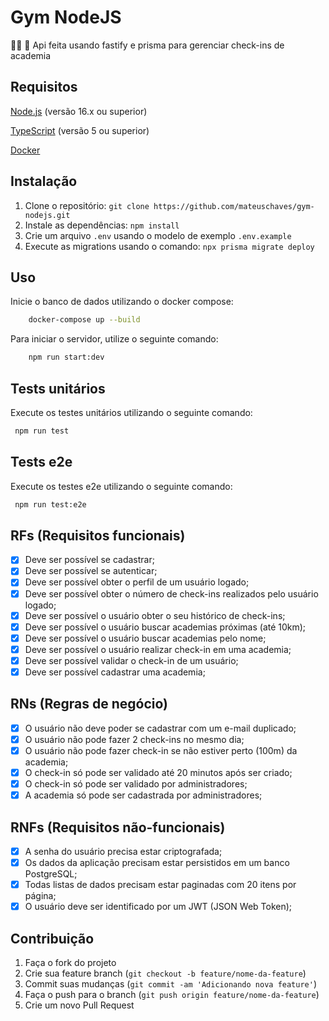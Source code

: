 # Gym NodeJS
🏋️‍♀️ 💪  Api feita usando fastify e prisma para gerenciar check-ins de academia

## Requisitos

[Node.js](https://nodejs.org/en) (versão 16.x ou superior)

[TypeScript](https://www.typescriptlang.org/) (versão 5 ou superior)

[Docker](https://www.docker.com)

## Instalação

 1. Clone o repositório: `git clone https://github.com/mateuschaves/gym-nodejs.git`
 2. Instale as dependências: `npm install`
 3. Crie um arquivo `.env` usando o modelo de exemplo `.env.example`
 4. Execute as migrations usando o comando: `npx prisma migrate deploy`

## Uso

Inicie o banco de dados utilizando o docker compose:

```bash
    docker-compose up --build
```

Para iniciar o servidor, utilize o seguinte comando:

```bash
    npm run start:dev
```

## Tests unitários

Execute os testes unitários utilizando o seguinte comando:

```bash
 npm run test

```

## Tests e2e

Execute os testes e2e utilizando o seguinte comando:

```bash
 npm run test:e2e
```

## RFs (Requisitos funcionais)

- [x] Deve ser possível se cadastrar;
- [x] Deve ser possível se autenticar;
- [x] Deve ser possível obter o perfil de um usuário logado;
- [x] Deve ser possível obter o número de check-ins realizados pelo usuário logado;
- [x] Deve ser possível o usuário obter o seu histórico de check-ins;
- [x] Deve ser possível o usuário buscar academias próximas (até 10km);
- [x] Deve ser possível o usuário buscar academias pelo nome;
- [x] Deve ser possível o usuário realizar check-in em uma academia;
- [x] Deve ser possível validar o check-in de um usuário;
- [x] Deve ser possível cadastrar uma academia;

## RNs (Regras de negócio)

- [x] O usuário não deve poder se cadastrar com um e-mail duplicado;
- [x] O usuário não pode fazer 2 check-ins no mesmo dia;
- [x] O usuário não pode fazer check-in se não estiver perto (100m) da academia;
- [x] O check-in só pode ser validado até 20 minutos após ser criado;
- [x] O check-in só pode ser validado por administradores;
- [x] A academia só pode ser cadastrada por administradores;

## RNFs (Requisitos não-funcionais)

- [x] A senha do usuário precisa estar criptografada;
- [x] Os dados da aplicação precisam estar persistidos em um banco PostgreSQL;
- [x] Todas listas de dados precisam estar paginadas com 20 itens por página;
- [x] O usuário deve ser identificado por um JWT (JSON Web Token);

## Contribuição

 1. Faça o fork do projeto
 2. Crie sua feature branch (`git checkout -b feature/nome-da-feature`)
 3. Commit suas mudanças (`git commit -am 'Adicionando nova feature'`)
 4. Faça o push para o branch (`git push origin feature/nome-da-feature`)
 5. Crie um novo Pull Request
